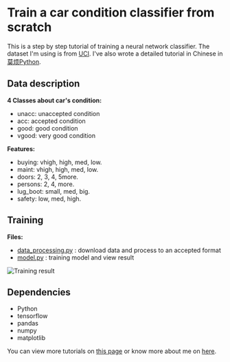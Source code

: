 # Train a car condition classifier from scratch

This is a step by step tutorial of training a neural network classifier.
The dataset I'm using is from [UCI](http://archive.ics.uci.edu/ml/datasets/Car+Evaluation).
I've also wrote a detailed tutorial in Chinese in [莫烦Python](https://mofanpy.com/tutorials/machine-learning/ML-practice/build-car-classifier-from-scratch1/).

## Data description

**4 Classes about car's condition:**
* unacc: unaccepted condition
* acc:  accepted condition
* good: good condition
* vgood: very good condition

**Features:**
* buying: vhigh, high, med, low.
* maint: vhigh, high, med, low.
* doors: 2, 3, 4, 5more.
* persons: 2, 4, more.
* lug_boot: small, med, big.
* safety: low, med, high.

## Training
**Files:**
* [data_processing.py](/data_processing.py) : download data and process to an accepted format
* [model.py](/model.py) : training model and view result

![Training result](/result.png)


## Dependencies
* Python
* tensorflow
* pandas
* numpy
* matplotlib

You can view more tutorials on [this page](https://mofanpy.com/) or know more about me on [here](https://mofanpy.com/about/).